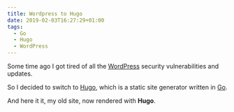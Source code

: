 ```yaml
---
title: Wordpress to Hugo
date: 2019-02-03T16:27:29+01:00
tags:
  - Go
  - Hugo
  - WordPress
---
```


Some time ago I got tired of all the [WordPress](https://wordpress.com) security
vulnerabilities and updates.

So I decided to switch to [Hugo](https://gohugo.io), which is a static site
generator written in [Go](https://golang.org/).

And here it it, my old site, now rendered with **Hugo**.
